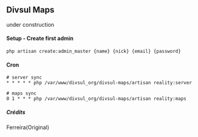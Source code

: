 ## Divsul Maps

under construction

#### Setup - Create first admin 

```
php artisan create:admin_master {name} {nick} {email} {password}
```

#### Cron

```
# server sync
* * * * * php /var/www/divsul_org/divsul-maps/artisan reality:server

# maps sync
0 1 * * * php /var/www/divsul_org/divsul-maps/artisan reality:maps
```


##### Crédits

Ferreira(Original)

